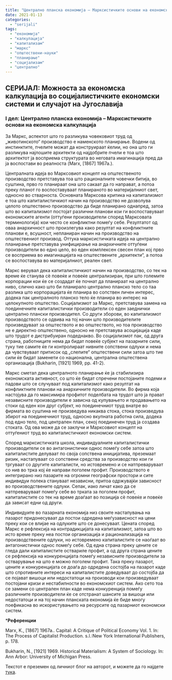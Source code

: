 ```yaml
---
title: "Централно планска економија – Марксистичките основи на економска калкулација"
date: 2021-01-13
categories: 
  - "serijali"
tags: 
  - "економија"
  - "калкулација"
  - "капитализам"
  - "маркс"
  - "општествени-науки"
  - "планирање"
  - "социјализам"
  - "централно"
---
```


## **СЕРИЈАЛ:** Mожноста за економска калкулација во социјалистичките економски системи и случајот на Југославија

### **I дел**: Централно планска економија – Марксистичките основи на економска калкулација

За Маркс, аспектот што го разликува човековиот труд од „животинското“ производство е наменското планирање. Водени од инстинктите, пчелите можат да конструираат ќелии, но она што ги разликува најлошите архитекти од најдобрите пчели е тоа што архитектот ја восприема структурата во неговата имагинација пред да ја воспостави во реалноста (Marx, \[1867\] 1967a.).

Централната идеја во Марксовиот концепт на општественото производство претставува тоа што рационалните човечки битија, во суштина, прво го планираат она што сакаат да го направат, а потоа преку планот го воспоставуваат планираното во материјалниот свет, односно во стварноста. Основната Марксова критика на капитализмот е тоа што капиталистичкиот начин на производство не дозволува целото општествено производство да биде планирано однапред, затоа што во капитализмот постојат различни планови кои ги воспоставуваат економските агенти (оттуѓени производители според Марксовата терминологија) кои често се конфликтни помеѓу себе. Резултатот од оваа анархичност што произлегува како резултат на конфликтните планови е, всушност, непланиран начин на производство на општествениот производ. Оттука марксистичката идеја на централно планирање претставува унифицирање на анархичните оттуѓени производители во едно цело, во еден комплексен свесен план кој прво се восприема во имагинацијата на општествените „архитекти“, а потоа се воспоставува во материјалниот, реален свет.

Маркс верувал дека капиталистичкиот начин на производство, со тек на време ќе станува сѐ повеќе и повеќе централизиран, при што големите корпорации кои ќе се создадат ќе почнат да планираат на централно ниво, слично како што би планирало централно планско тело со таа разлика што корпорацијата ќе планира во сопствен личен интерес, додека пак централното планско тело ќе планира во интерес на целокупното општество. Социјализмот за Маркс, претставува замена на поединечните капиталистички производители со еден заеднички централно плански производител. Со други зборови, во капитализмот производството се одвива на тој начин што производителите произведуваат за општеството и во општеството, но тоа производство не е директно општествено, односно не претставува асоцијација каде што трудот е дистрибуиран подеднакво. Во социјализмот пак, од друга страна, работниците нема да бидат повеќе субјект на пазарните сили, туку тие самите ќе ги контролираат нивните сопствени одлуки и нема да чувствуваат притисок од „слепите“ општествени сили затоа што тие сили ќе бидат заменети со национална, централна општествена организација (Bukharin, \[1921\] 1969, pp. 41-2).

Маркс сметал дека централното планирање ќе ја стабилизира економската активност, со што ќе бидат спречени постојаните подеми и падови што се случуваат под капитализмот како резултат на конфликтните планови на анархичните производители. Во фирма која настојува да го максимира профитот поделбата на трудот што ја прават независните производители е зависна од купувањето и продавањето на стоки од еден кон друг субјект, но поединечниот труд внатре во фирмата во суштина не произведува никаква стока, стока произведува збирот на поединечниот труд, односно вкупната работна сила, додека под едно тело, под централен план, секој поединечен труд ја создава стоката. Од ова може да се заклучи и Марксовиот концепт на оттуѓениот труд во капиталистичкиот економски систем.

Според марксистичката школа, индивидуалните капиталистички производители се во антагонистички однос помеѓу себе затоа што капиталистите делуваат по своја сопствена иницијатива, преземаат ризик, настапуваат со сопствени средства за производство кои ги тргуваат со другите капиталисти, но истовремено и се натпреваруваат со нив во трка кој ќе направи поголем профит. Производството е интегрирано низ пазарите на огромни географски простори и сите индивидуи полека стануваат независни, притоа одржувајќи зависност во производствените одлуки. Сепак, иако личат како да се натпреваруваат помеѓу себе во трката за поголем профит, капиталистите со тек на време доаѓаат во позиција сѐ повеќе и повеќе да зависат едни од други.

Индивидуите во пазарната економија низ своите настапувања на пазарот придонесуваат да постои одредена меѓузависност на цени преку кои се влијае на одлуките што се донесуваат. Цената според Маркс е рефлексија на контрадикцијата на капитализмот, затоа што во исто време преку неа постои организација и рационализација на производствените одлуки, но истовремено капиталистите се наоѓаат во антагонистички однос помеѓу себе. Од една страна преку цените се гледа дали капиталистите оствариле профит, а од друга страна цените се рефлексија на конкуренцијата помеѓу независните производители за остварување на што е можно поголем профит. Така преку пазарот, цените и конкуренцијата се доаѓа до одредена состојба на пазарот каде што спротивните интереси на капиталистите доведуваат до состојба да се појават вишоци или недостатоци на производи кои произведуваат постојани кризи и нестабилности во економскиот систем. Ако сето тоа се замени со централен план каде нема конкуренција помеѓу различните производители ќе се отстранат шансите за вишоци или недостатоци и на тој начин планската економија ќе биде многу поефикасна во искористувањето на ресурсите од пазарниот економски систем.

\***Референции**

Marx, K., \[1867\] 1967a.. Capital: A Critique of Political Economy Vol. 1. In: The Process of Capitalist Production. s.l.:New York International Publishers, p. 178.

Bukharin, N., \[1921\] 1969. Historical Materialism: A System of Sociology. In: Ann Arbor: University of Michigan Press.

Текстот е преземен од личниот блог на авторот, и можете да го најдете [тука](https://ilijav.substack.com/p/--3ed).
